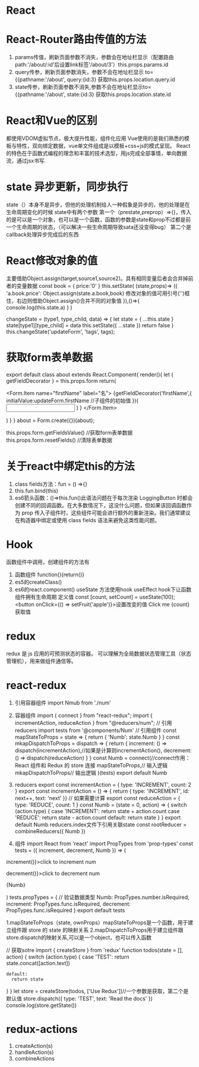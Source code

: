 # React

# React-Router路由传值的方法
1. params传值，刷新页面参数不消失，参数会在地址栏显示（配置路由path:'/about/:id'后设置link标签'/about/3'）this.props.params.id
2. query传参，刷新页面参数消失，参数不会在地址栏显示 to={{pathname:'/about', query:{id:3} 获取this.props.location.query.id
3. state传参，刷新页面参数不消失,参数不会在地址栏显示to={{pathname:'/about', state:{id:3} 获取this.props.location.state.id 

# React和Vue的区别
都使用VDOM虚拟节点，极大提升性能，组件化应用
Vue使用的是我们熟悉的模板与特性，双向绑定数据，vue单文件组成是以模板+css+js的模式呈现。
React的特色在于函数式编程的理念和丰富的技术选型，用js完成全部事情，单向数据流，通过jsx书写.

# state 异步更新，同步执行
state（）本身不是异步，但他的处理机制给人一种假象是异步的，他的处理是在生命周期变化的时候
state中有两个参数
第一个（prestate,preprop）=>{}，传入的是可以是一个对象，也可以是一个函数，函数的参数是state和prop不过都是前一个生命周期的状态，（可以解决一些生命周期导致sata还没变得bug）
第二个是callback处理异步完成后的东西

# React修改对象的值
主要借助Object.assign(target,source1,source2)。具有相同变量后者会合并掉前者的变量数据
    const book = {
        price:'0'
    }
    this.setState( (state,props)=> ({
     'a.book.price': Object.assign(state.a.book,book)
     修改对象的值可用引号('')框住，右边则借助Object.assign()合并不同的对象值
    }),()=>{
      console.log(this.state.a)
    }
  ) 

  changeState = (type1, type_child, data) => {
    let state = { ...this.state }
    state[type1][type_child] = data
    this.setState({ ...state })
    return false
  }
  this.changeState('updateForm', 'tags', tags);

  # 获取form表单数据
  export default class about extends React.Component{
    render(){
       let { getFieldDecorator } = this.props.form
       return(
            <Form name="basic1">
                <Form.Item name="firstName" label="名">
                  {getFieldDecorator('firstName',{
                      initialValue:updateForm.firstName //子组件的初始值
                  })(
                      <Input className='firstName' />
                  )
                  }
                </Form.Item>
            </Form>
       )
    }
  }
  about = Form.create({})(about);


  this.props.form.getFieldsValue() //获取form表单数据
  this.props.form.resetFields() //清除表单数据

  # 关于react中绑定this的方法 
  1. class fields方法：fun = () =>{}
  2. this.fun.bind(this)
  3. es6箭头函数：()=>this.fun()此语法问题在于每次渲染 LoggingButton 时都会创建不同的回调函数。在大多数情况下，这没什么问题，但如果该回调函数作为 prop 传入子组件时，这些组件可能会进行额外的重新渲染。我们通常建议在构造器中绑定或使用 class fields 语法来避免这类性能问题。

# Hook
函数组件中调用，创建组件的方法有
1. 函数组件 function(){return()}
2. es5的createClass()
3. es6的react.component()
useState 方法使用hook
useEffect hook下让函数组件拥有生命周期
定义值 const [count, setCount] = useState(100);
  <button onClick={() => setFruit('apple')}>设置改变的值
        Click me {count} 获取值
  </button>

# redux
redux 是 js 应用的可预测状态的容器。 可以理解为全局数据状态管理工具（状态管理机），用来做组件通信等。


# react-redux

1. 引用容器组件
import Nmub from './num' 

2. 容器组件
import { connect } from "react-redux";
import { incrementAction, reduceAction } from "@reducers/num"; // 引用reducers
import tests from '@components/Num' // 引用组件
const mapStateToProps = state => {
    return {
        'Numb': state.Numb
    }
}
const mkapDispatchToProps = dispatch => {
    return {
        increment: () => dispatch(incrementAction),//如果是计算则incrementAction(),
        decrement: () => dispatch(reduceAction)
    }
}
const Numb = connect(//connect作用：React 组件和 Redux 的 store 连接
    mapStateToProps,// 输入逻辑
    mkapDispatchToProps// 输出逻辑
)(tests)
export default Numb

3. reducers
export const incrementAction = { type: 'INCREMENT', count: 2 }
export const incrementAction = () => { return { type: 'INCREMENT', id: next++, text: 'next'  }} // 如果需要计算
export const reduceAction = { type: 'REDUCE', count: 1 }
const Numb = (state = 0, action) => {
    switch (action.type) {
        case 'INCREMENT':
            return state + action.count
        case 'REDUCE':
            return state - action.count
        default:
            return state
    }
}
export default Numb
reducers.index文件下引用关联state
const rootReducer = combineReducers({
  Numb
  })
4. 组件
import React from 'react'
import PropTypes from 'prop-types' 
const tests = ({ increment, decrement, Numb }) => (
  <div>
    <p onClick={() => increment()}>click to increment num</p>
    <p onClick={() => decrement()}>click to decrement num</p>
    <p>{Numb}</p>
  </div>
)
tests.propTypes = { // 验证数据类型
  Numb: PropTypes.number.isRequired,
  increment: PropTypes.func.isRequired,
  decrement: PropTypes.func.isRequired
}
export default tests

1.mapStateToProps（state, ownProps）mapStateToProps是一个函数，用于建立组件跟 store 的 state 的映射关系
2.mapDispatchToProps用于建立组件跟store.dispatch的映射关系,可以是一个object，也可以传入函数

// 获取sotre
import { createStore } from 'redux'
function todos(state = [], action) {
  switch (action.type) {
    case 'TEST':
      return state.concat([action.text])

    default:
      return state
  }
}
 let store = createStore(todos, ['Use Redux'])//一个参数是获取，第二个是默认值
    store.dispatch({
      type: 'TEST',
      text: 'Read the docs'
    })
    console.log(store.getState())

# redux-actions 
1. createAction(s)
2. handleAction(s)
3. combineActions
